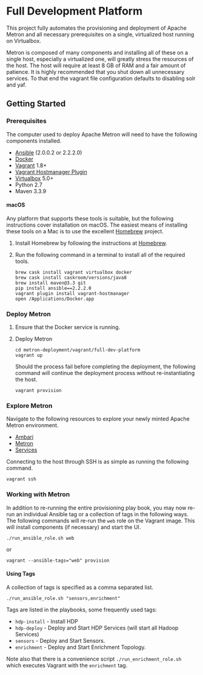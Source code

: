 <!--
Licensed to the Apache Software Foundation (ASF) under one
or more contributor license agreements.  See the NOTICE file
distributed with this work for additional information
regarding copyright ownership.  The ASF licenses this file
to you under the Apache License, Version 2.0 (the
"License"); you may not use this file except in compliance
with the License.  You may obtain a copy of the License at

    http://www.apache.org/licenses/LICENSE-2.0

Unless required by applicable law or agreed to in writing, software
distributed under the License is distributed on an "AS IS" BASIS,
WITHOUT WARRANTIES OR CONDITIONS OF ANY KIND, either express or implied.
See the License for the specific language governing permissions and
limitations under the License.
-->
Full Development Platform
=========================

This project fully automates the provisioning and deployment of Apache Metron and all necessary prerequisites on a single, virtualized host running on Virtualbox.  

Metron is composed of many components and installing all of these on a single host, especially a virtualized one, will greatly stress the resources of the host.   The host will require at least 8 GB of RAM and a fair amount of patience.  It is highly recommended that you shut down all unnecessary services.  To that end the vagrant file configuration defaults to disabling solr and yaf.

Getting Started
---------------

### Prerequisites

The computer used to deploy Apache Metron will need to have the following components installed.

 - [Ansible](https://github.com/ansible/ansible) (2.0.0.2 or 2.2.2.0)
 - [Docker](https://www.docker.com/community-edition)
 - [Vagrant](https://www.vagrantup.com) 1.8+
 - [Vagrant Hostmanager Plugin](https://github.com/devopsgroup-io/vagrant-hostmanager)
 - [Virtualbox](https://virtualbox.org) 5.0+
 - Python 2.7
 - Maven 3.3.9

#### macOS

Any platform that supports these tools is suitable, but the following instructions cover installation on macOS.  The easiest means of installing these tools on a Mac is to use the excellent [Homebrew](http://brew.sh/) project.

1. Install Homebrew by following the instructions at [Homebrew](http://brew.sh/).

1. Run the following command in a terminal to install all of the required tools.

    ```  
    brew cask install vagrant virtualbox docker
    brew cask install caskroom/versions/java8
    brew install maven@3.3 git
    pip install ansible==2.2.2.0
    vagrant plugin install vagrant-hostmanager
    open /Applications/Docker.app
    ```

### Deploy Metron

1. Ensure that the Docker service is running.

1. Deploy Metron

    ```
    cd metron-deployment/vagrant/full-dev-platform
    vagrant up
    ```

    Should the process fail before completing the deployment, the following command will continue the deployment process without re-instantiating the host.

    ```
    vagrant provision
    ```

### Explore Metron

Navigate to the following resources to explore your newly minted Apache Metron environment.

 - [Ambari](http://node1:8080)
 - [Metron](http://node1:5000)
 - [Services](http://node1:2812)

Connecting to the host through SSH is as simple as running the following command.

```
vagrant ssh
```

### Working with Metron

In addition to re-running the entire provisioning play book, you may now re-run an individual Ansible tag or a collection of tags in the following ways.  The following commands will re-run the `web` role on the Vagrant image. This will install components (if necessary) and start the UI.

```
./run_ansible_role.sh web
```
or

```
vagrant --ansible-tags="web" provision
```

#### Using Tags

A collection of tags is specified as a comma separated list.

```
./run_ansible_role.sh "sensors,enrichment"

```

Tags are listed in the playbooks, some frequently used tags:
+ `hdp-install` - Install HDP
+ `hdp-deploy` - Deploy and Start HDP Services (will start all Hadoop Services)
+ `sensors` - Deploy and Start Sensors.
+ `enrichment` - Deploy and Start Enrichment Topology.

Note also that there is a convenience script `./run_enrichment_role.sh`  which executes Vagrant with the `enrichment` tag.
